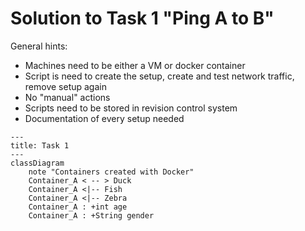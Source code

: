 # Solution to Task 1 "Ping A to B"

General hints:

- Machines need to be either a VM or docker container
- Script is need to create the setup, create and test network traffic, remove setup again
- No "manual" actions
- Scripts need to be stored in revision control system
- Documentation of every setup needed

```mermaid
---
title: Task 1
---
classDiagram
    note "Containers created with Docker"
    Container_A < -- > Duck
    Container_A <|-- Fish
    Container_A <|-- Zebra
    Container_A : +int age
    Container_A : +String gender



```
